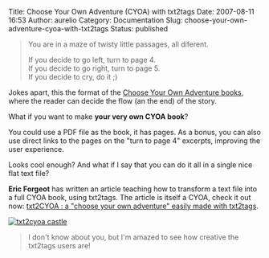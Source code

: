 Title: Choose Your Own Adventure (CYOA) with txt2tags
Date: 2007-08-11 16:53
Author: aurelio
Category: Documentation
Slug: choose-your-own-adventure-cyoa-with-txt2tags
Status: published

> You are in a maze of twisty little passages, all diferent.
>
> If you decide to go left, turn to page 4.  
>  If you decide to go right, turn to page 5.  
>  If you decide to cry, do it ;)

Jokes apart, this the format of the [Choose Your Own Adventure
books](http://en.wikipedia.org/wiki/Choose_Your_Own_Adventure), where
the reader can decide the flow (an the end) of the story.

What if you want to make **your very own CYOA book**?

You could use a PDF file as the book, it has pages. As a bonus, you can
also use direct links to the pages on the "turn to page 4" excerpts,
improving the user experience.

Looks cool enough? And what if I say that you can do it all in a single
nice flat text file?

**Eric Forgeot** has written an article teaching how to transform a text
file into a full CYOA book, using txt2tags. The article is itself a
CYOA, check it out now: [txt2CYOA : a "choose your own adventure" easily
made with
txt2tags](http://anamnese.online.fr/site2/txt2cyoa/txt2cyoa.html).

[![txt2cyoa castle](http://txt2tags.files.wordpress.com/2007/08/txt2cyoa.png)](http://anamnese.online.fr/site2/txt2cyoa/txt2cyoa.html)

> I don't know about you, but I'm amazed to see how creative the
> txt2tags users are!
